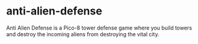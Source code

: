 # anti-alien-defense
Anti Alien Defense is a Pico-8 tower defense game where you build towers and destroy the incoming aliens from destroying the vital city.

